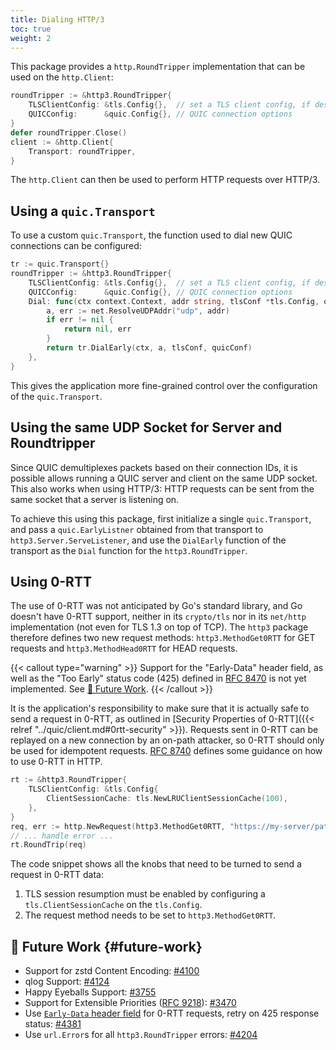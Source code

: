 ```yaml
---
title: Dialing HTTP/3
toc: true
weight: 2
---
```


This package provides a `http.RoundTripper` implementation that can be used on the `http.Client`:

```go
roundTripper := &http3.RoundTripper{
	TLSClientConfig: &tls.Config{},  // set a TLS client config, if desired
	QUICConfig:      &quic.Config{}, // QUIC connection options
}
defer roundTripper.Close()
client := &http.Client{
	Transport: roundTripper,
}
```

The `http.Client` can then be used to perform HTTP requests over HTTP/3.


## Using a `quic.Transport`

To use a custom `quic.Transport`, the function used to dial new QUIC connections can be configured:
```go
tr := quic.Transport{}
roundTripper := &http3.RoundTripper{
	TLSClientConfig: &tls.Config{},  // set a TLS client config, if desired 
	QUICConfig:      &quic.Config{}, // QUIC connection options 
	Dial: func(ctx context.Context, addr string, tlsConf *tls.Config, quicConf *quic.Config) (quic.EarlyConnection, error) {
		a, err := net.ResolveUDPAddr("udp", addr)
		if err != nil {
			return nil, err
		}
		return tr.DialEarly(ctx, a, tlsConf, quicConf)
	},
}
```

This gives the application more fine-grained control over the configuration of the `quic.Transport`.


## Using the same UDP Socket for Server and Roundtripper

Since QUIC demultiplexes packets based on their connection IDs, it is possible allows running a QUIC server and client on the same UDP socket. This also works when using HTTP/3: HTTP requests can be sent from the same socket that a server is listening on.

To achieve this using this package, first initialize a single `quic.Transport`, and pass a `quic.EarlyListner` obtained from that transport to `http3.Server.ServeListener`, and use the `DialEarly` function of the transport as the `Dial` function for the `http3.RoundTripper`.

## Using 0-RTT

The use of 0-RTT was not anticipated by Go's standard library, and Go doesn't have 0-RTT support, neither in its `crypto/tls` nor in its `net/http` implementation (not even for TLS 1.3 on top of TCP). The `http3` package therefore defines two new request methods: `http3.MethodGet0RTT` for GET requests and `http3.MethodHead0RTT` for HEAD requests.

{{< callout type="warning" >}}
  Support for the "Early-Data" header field, as well as the "Too Early" status code (425) defined in [RFC 8470](https://datatracker.ietf.org/doc/html/rfc8470#section-5.2) is not yet implemented. See [📝 Future Work](#future-work).
{{< /callout >}}

It is the application's responsibility to make sure that it is actually safe to send a request in 0-RTT, as outlined in [Security Properties of 0-RTT]({{< relref "../quic/client.md#0rtt-security" >}}). Requests sent in 0-RTT can be replayed on a new connection by an on-path attacker, so 0-RTT should only be used for idempotent requests. [RFC 8740](https://datatracker.ietf.org/doc/html/rfc8470) defines some guidance on how to use 0-RTT in HTTP.


```go
rt := &http3.RoundTripper{
	TLSClientConfig: &tls.Config{
		ClientSessionCache: tls.NewLRUClientSessionCache(100),
	},
}
req, err := http.NewRequest(http3.MethodGet0RTT, "https://my-server/path", nil)
// ... handle error ...
rt.RoundTrip(req)
```

The code snippet shows all the knobs that need to be turned to send a request in 0-RTT data:
1. TLS session resumption must be enabled by configuring a `tls.ClientSessionCache` on the `tls.Config`.
2. The request method needs to be set to `http3.MethodGet0RTT`.

## 📝 Future Work {#future-work}

* Support for zstd Content Encoding: [#4100](https://github.com/quic-go/quic-go/issues/4100)
* qlog Support: [#4124](https://github.com/quic-go/quic-go/issues/4124)
* Happy Eyeballs Support: [#3755](https://github.com/quic-go/quic-go/issues/3755)
* Support for Extensible Priorities ([RFC 9218](https://www.rfc-editor.org/rfc/rfc9218.html)): [#3470](https://github.com/quic-go/quic-go/issues/3470)
* Use [`Early-Data` header field](https://datatracker.ietf.org/doc/html/rfc8470#section-5.1) for 0-RTT requests, retry on 425 response status: [#4381](https://github.com/quic-go/quic-go/issues/4381)
* Use `url.Error`s for all `http3.RoundTripper` errors: [#4204](https://github.com/quic-go/quic-go/issues/4202)
